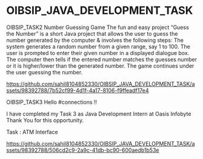 # OIBSIP_JAVA_DEVELOPMENT_TASK
OIBSIP_TASK2
Number Guessing Game
The fun and easy project “Guess the Number” is a short Java project that allows the user to guess the number generated by the computer & involves the following steps: The system generates a random number from a given range, say 1 to 100. The user is prompted to enter their given number in a displayed dialogue box. The computer then tells if the entered number matches the guesses number or it is higher/lower than the generated number. The game continues under the user guessing the number.

https://github.com/sahil8104852330/OIBSIP_JAVA_DEVELOPMENT_TASK/assets/98392788/7b52cf99-4d1f-4a17-8106-f9ffeadf17e4

OIBSIP_TASK3
Hello #connections !!

I have completed my Task 3 as Java Development Intern at Oasis Infobyte Thank You for this opportunity.

Task : ATM Interface



https://github.com/sahil8104852330/OIBSIP_JAVA_DEVELOPMENT_TASK/assets/98392788/506cd2c9-2a9c-41db-bc90-600aedb1b53e

